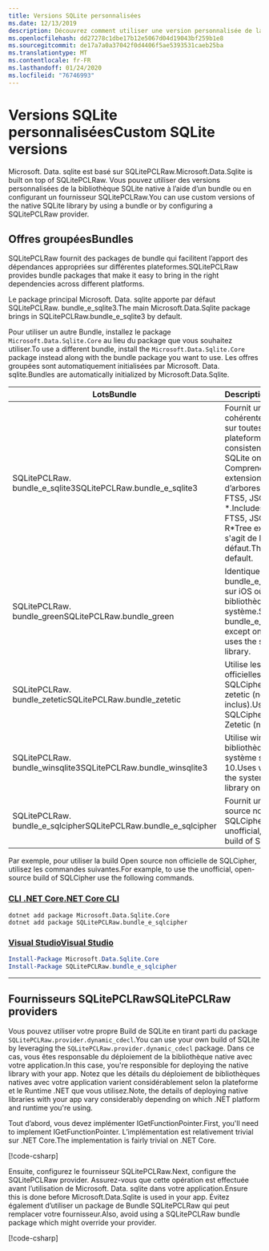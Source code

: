```yaml
---
title: Versions SQLite personnalisées
ms.date: 12/13/2019
description: Découvrez comment utiliser une version personnalisée de la bibliothèque SQLite native.
ms.openlocfilehash: dd27278c1dbe17b12e5067d04d19043bf259b1e8
ms.sourcegitcommit: de17a7a0a37042f0d4406f5ae5393531caeb25ba
ms.translationtype: MT
ms.contentlocale: fr-FR
ms.lasthandoff: 01/24/2020
ms.locfileid: "76746993"
---
```

# <a name="custom-sqlite-versions"></a><span data-ttu-id="3180b-103">Versions SQLite personnalisées</span><span class="sxs-lookup"><span data-stu-id="3180b-103">Custom SQLite versions</span></span>

<span data-ttu-id="3180b-104">Microsoft. Data. sqlite est basé sur SQLitePCLRaw.</span><span class="sxs-lookup"><span data-stu-id="3180b-104">Microsoft.Data.Sqlite is built on top of SQLitePCLRaw.</span></span> <span data-ttu-id="3180b-105">Vous pouvez utiliser des versions personnalisées de la bibliothèque SQLite native à l’aide d’un bundle ou en configurant un fournisseur SQLitePCLRaw.</span><span class="sxs-lookup"><span data-stu-id="3180b-105">You can use custom versions of the native SQLite library by using a bundle or by configuring a SQLitePCLRaw provider.</span></span>

## <a name="bundles"></a><span data-ttu-id="3180b-106">Offres groupées</span><span class="sxs-lookup"><span data-stu-id="3180b-106">Bundles</span></span>

<span data-ttu-id="3180b-107">SQLitePCLRaw fournit des packages de bundle qui facilitent l’apport des dépendances appropriées sur différentes plateformes.</span><span class="sxs-lookup"><span data-stu-id="3180b-107">SQLitePCLRaw provides bundle packages that make it easy to bring in the right dependencies across different platforms.</span></span>

<span data-ttu-id="3180b-108">Le package principal Microsoft. Data. sqlite apporte par défaut SQLitePCLRaw. bundle_e_sqlite3.</span><span class="sxs-lookup"><span data-stu-id="3180b-108">The main Microsoft.Data.Sqlite package brings in SQLitePCLRaw.bundle_e_sqlite3 by default.</span></span>

<span data-ttu-id="3180b-109">Pour utiliser un autre Bundle, installez le package `Microsoft.Data.Sqlite.Core` au lieu du package que vous souhaitez utiliser.</span><span class="sxs-lookup"><span data-stu-id="3180b-109">To use a different bundle, install the `Microsoft.Data.Sqlite.Core` package instead along with the bundle package you want to use.</span></span> <span data-ttu-id="3180b-110">Les offres groupées sont automatiquement initialisées par Microsoft. Data. sqlite.</span><span class="sxs-lookup"><span data-stu-id="3180b-110">Bundles are automatically initialized by Microsoft.Data.Sqlite.</span></span>

| <span data-ttu-id="3180b-111">Lots</span><span class="sxs-lookup"><span data-stu-id="3180b-111">Bundle</span></span> | <span data-ttu-id="3180b-112">Description</span><span class="sxs-lookup"><span data-stu-id="3180b-112">Description</span></span> |
| --- | --- |
| <span data-ttu-id="3180b-113">SQLitePCLRaw. bundle_e_sqlite3</span><span class="sxs-lookup"><span data-stu-id="3180b-113">SQLitePCLRaw.bundle_e_sqlite3</span></span> | <span data-ttu-id="3180b-114">Fournit une version cohérente de SQLite sur toutes les plateformes.</span><span class="sxs-lookup"><span data-stu-id="3180b-114">Provides a consistent version of SQLite on all platforms.</span></span> <span data-ttu-id="3180b-115">Comprend les extensions d’arborescence FTS4, FTS5, JSON1 et R \*.</span><span class="sxs-lookup"><span data-stu-id="3180b-115">Includes the FTS4, FTS5, JSON1, and R\*Tree extensions.</span></span> <span data-ttu-id="3180b-116">Il s'agit de la valeur par défaut.</span><span class="sxs-lookup"><span data-stu-id="3180b-116">This is the default.</span></span> |
| <span data-ttu-id="3180b-117">SQLitePCLRaw. bundle_green</span><span class="sxs-lookup"><span data-stu-id="3180b-117">SQLitePCLRaw.bundle_green</span></span> | <span data-ttu-id="3180b-118">Identique à bundle_e_sqlite3, sauf sur iOS où il utilise la bibliothèque SQLite du système.</span><span class="sxs-lookup"><span data-stu-id="3180b-118">Same as bundle_e_sqlite3, except on iOS where it uses the system SQLite library.</span></span> |
| <span data-ttu-id="3180b-119">SQLitePCLRaw. bundle_zetetic</span><span class="sxs-lookup"><span data-stu-id="3180b-119">SQLitePCLRaw.bundle_zetetic</span></span> | <span data-ttu-id="3180b-120">Utilise les builds officielles de SQLCipher à partir de zetetic (non inclus).</span><span class="sxs-lookup"><span data-stu-id="3180b-120">Uses the official SQLCipher builds from Zetetic (not included).</span></span> |
| <span data-ttu-id="3180b-121">SQLitePCLRaw. bundle_winsqlite3</span><span class="sxs-lookup"><span data-stu-id="3180b-121">SQLitePCLRaw.bundle_winsqlite3</span></span> | <span data-ttu-id="3180b-122">Utilise winsqlite3. dll, la bibliothèque SQLite système sur Windows 10.</span><span class="sxs-lookup"><span data-stu-id="3180b-122">Uses winsqlite3.dll, the system SQLite library on Windows 10.</span></span> |
| <span data-ttu-id="3180b-123">SQLitePCLRaw. bundle_e_sqlcipher</span><span class="sxs-lookup"><span data-stu-id="3180b-123">SQLitePCLRaw.bundle_e_sqlcipher</span></span> | <span data-ttu-id="3180b-124">Fournit une build Open source non officielle de SQLCipher.</span><span class="sxs-lookup"><span data-stu-id="3180b-124">Provides an unofficial, open-source build of SQLCipher.</span></span> |

<span data-ttu-id="3180b-125">Par exemple, pour utiliser la build Open source non officielle de SQLCipher, utilisez les commandes suivantes.</span><span class="sxs-lookup"><span data-stu-id="3180b-125">For example, to use the unofficial, open-source build of SQLCipher use the following commands.</span></span>

### <a name="net-core-clitabnetcore-cli"></a>[<span data-ttu-id="3180b-126">CLI .NET Core</span><span class="sxs-lookup"><span data-stu-id="3180b-126">.NET Core CLI</span></span>](#tab/netcore-cli)

```dotnetcli
dotnet add package Microsoft.Data.Sqlite.Core
dotnet add package SQLitePCLRaw.bundle_e_sqlcipher
```

### <a name="visual-studiotabvisual-studio"></a>[<span data-ttu-id="3180b-127">Visual Studio</span><span class="sxs-lookup"><span data-stu-id="3180b-127">Visual Studio</span></span>](#tab/visual-studio)

``` PowerShell
Install-Package Microsoft.Data.Sqlite.Core
Install-Package SQLitePCLRaw.bundle_e_sqlcipher
```

---

## <a name="sqlitepclraw-providers"></a><span data-ttu-id="3180b-128">Fournisseurs SQLitePCLRaw</span><span class="sxs-lookup"><span data-stu-id="3180b-128">SQLitePCLRaw providers</span></span>

<span data-ttu-id="3180b-129">Vous pouvez utiliser votre propre Build de SQLite en tirant parti du package `SQLitePCLRaw.provider.dynamic_cdecl`.</span><span class="sxs-lookup"><span data-stu-id="3180b-129">You can use your own build of SQLite by leveraging the `SQLitePCLRaw.provider.dynamic_cdecl` package.</span></span> <span data-ttu-id="3180b-130">Dans ce cas, vous êtes responsable du déploiement de la bibliothèque native avec votre application.</span><span class="sxs-lookup"><span data-stu-id="3180b-130">In this case, you're responsible for deploying the native library with your app.</span></span> <span data-ttu-id="3180b-131">Notez que les détails du déploiement de bibliothèques natives avec votre application varient considérablement selon la plateforme et le Runtime .NET que vous utilisez.</span><span class="sxs-lookup"><span data-stu-id="3180b-131">Note, the details of deploying native libraries with your app vary considerably depending on which .NET platform and runtime you're using.</span></span>

<span data-ttu-id="3180b-132">Tout d’abord, vous devez implémenter IGetFunctionPointer.</span><span class="sxs-lookup"><span data-stu-id="3180b-132">First, you'll need to implement IGetFunctionPointer.</span></span> <span data-ttu-id="3180b-133">L’implémentation est relativement trivial sur .NET Core.</span><span class="sxs-lookup"><span data-stu-id="3180b-133">The implementation is fairly trivial on .NET Core.</span></span>

[!code-csharp[](../../../../samples/snippets/standard/data/sqlite/SystemLibrarySample/Program.cs?name=snippet_NativeLibraryAdapter)]

<span data-ttu-id="3180b-134">Ensuite, configurez le fournisseur SQLitePCLRaw.</span><span class="sxs-lookup"><span data-stu-id="3180b-134">Next, configure the SQLitePCLRaw provider.</span></span> <span data-ttu-id="3180b-135">Assurez-vous que cette opération est effectuée avant l’utilisation de Microsoft. Data. sqlite dans votre application.</span><span class="sxs-lookup"><span data-stu-id="3180b-135">Ensure this is done before Microsoft.Data.Sqlite is used in your app.</span></span> <span data-ttu-id="3180b-136">Évitez également d’utiliser un package de Bundle SQLitePCLRaw qui peut remplacer votre fournisseur.</span><span class="sxs-lookup"><span data-stu-id="3180b-136">Also, avoid using a SQLitePCLRaw bundle package which might override your provider.</span></span>

[!code-csharp[](../../../../samples/snippets/standard/data/sqlite/SystemLibrarySample/Program.cs?name=snippet_SetProvider)]
